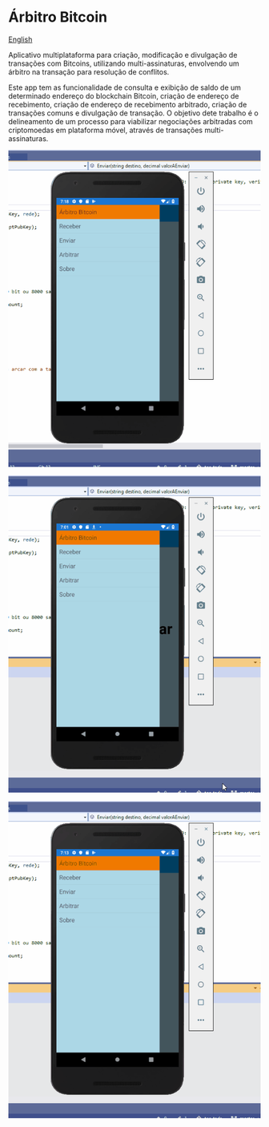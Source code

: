 # Árbitro Bitcoin

[English](docs/README-en.md)

Aplicativo multiplataforma para criação, modificação e divulgação de transações com Bitcoins, utilizando multi-assinaturas, envolvendo um árbitro na transação para resolução de conflitos. 

Este app tem as funcionalidade de consulta e exibição de saldo de um determinado endereço do blockchain Bitcoin, criação de endereço de recebimento, criação de endereço de recebimento arbitrado, criação de transações comuns e divulgação de transação. O objetivo dete trabalho é o delineamento de um processo para viabilizar negociações arbitradas com criptomoedas em plataforma móvel, através de transações multi-assinaturas.

![enviar](docs/images/enviar.gif)

![receber1.gif](docs/images/receber1.gif)

![receber2.gif](docs/images/receber2.gif)
